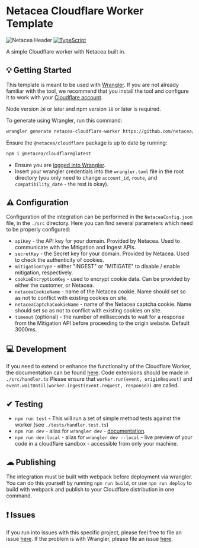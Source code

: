 # Netacea Cloudflare Worker Template
![Netacea Header](https://assets.ntcacdn.net/header.jpg)
[![TypeScript](https://img.shields.io/badge/%3C%2F%3E-TypeScript-%230074c1.svg)](http://www.typescriptlang.org/)

A simple Cloudflare worker with Netacea built in.

## 💡 Getting Started

This template is meant to be used with [Wrangler](https://developers.cloudflare.com/workers/wrangler/). If you are not already familiar with the tool, we recommend that you install the tool and configure it to work with your [Cloudflare account](https://dash.cloudflare.com).

Node version `20` or later and npm version `10` or later is required.

To generate using Wrangler, run this command:

```bash
wrangler generate netacea-cloudflare-worker https://github.com/netacea/cloudflare-worker-template-typescript
```

Ensure the `@netacea/cloudflare` package is up to date by running:
```bash
npm i @netacea/cloudflare@latest
```
- Ensure you are [logged into Wrangler](https://developers.cloudflare.com/workers/wrangler/commands/#login).
- Insert your wrangler credentials into the `wrangler.toml` file in the root directory (you only need to change `account_id`, `route`, and `compatibility_date` - the rest is okay).

## ⚠️ Configuration

Configuration of the integration can be performed in the `NetaceaConfig.json` file, in the `./src` directory.
Here you can find several parameters which need to be properly configured:

  - `apiKey` - the API key for your domain. Provided by Netacea. Used to communicate with the Mitigation and Ingest APIs.
  - `secretKey` - the Secret key for your domain. Provided by Netacea. Used to check the authenticity of cookies.
  - `mitigationType` - either "INGEST" or "MITIGATE" to disable / enable mitigation, respectively.
  - `cookieEncryptionKey` - used to encrypt cookie data. Can be provided by either the customer, or Netacea.
  - `netaceaCookieName` - name of the Netacea cookie. Name should set so as not to conflict with existing cookies on site.
  - `netaceaCaptchaCookieName` - name of the Netacea captcha cookie. Name should set so as not to conflict with existing cookies on site.
  - `timeout` (optional) - the number of milliseconds to wait for a response from the Mitigation API before proceeding to the origin website. Default 3000ms.

## 💻 Development
If you need to extend or enhance the functionality of the Cloudflare Worker, the documentation can be found [here](https://developers.cloudflare.com/workers/).
Code extensions should be made in `./src/handler.ts`
Please ensure that `worker.run(event, originRequest)` and `event.waitUntil(worker.ingest(event.request, response))` are called.

## ✔ Testing
- `npm run test` - This will run a set of simple method tests against the worker (see `./tests/handler.test.ts`)
- `npm run dev` - alias for `wrangler dev` - [documentation](https://developers.cloudflare.com/workers/wrangler/commands/#dev).
- `npm run dev:local` - alias for `wrangler dev --local` - live preview of your code in a cloudflare sandbox - accessible from only your machine.

## ☁ Publishing

The integration must be built with webpack before deployment via wrangler.
You can do this yourself by running `npm run build`, or use `npm run deploy`
to build with webpack and publish to your Cloudflare distribution in one command.

## ❗ Issues
If you run into issues with this specific project, please feel free to file an issue [here](https://github.com/Netacea/cloudflare-worker-template-typescript/issues). If the problem is with Wrangler, please file an issue [here](https://github.com/cloudflare/workers-sdk/tree/main/packages/wrangler).

